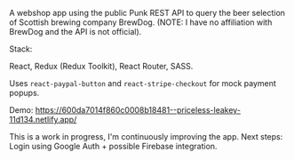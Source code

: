 A webshop app using the public Punk REST API to query the beer selection of Scottish brewing company BrewDog.
(NOTE: I have no affiliation with BrewDog and the API is not official).

Stack:

React, Redux (Redux Toolkit), React Router, SASS.

Uses `react-paypal-button` and `react-stripe-checkout` for mock payment popups.

Demo: https://600da7014f860c0008b18481--priceless-leakey-11d134.netlify.app/

This is a work in progress, I'm continuously improving the app. Next steps: Login using Google Auth + possible Firebase integration.
